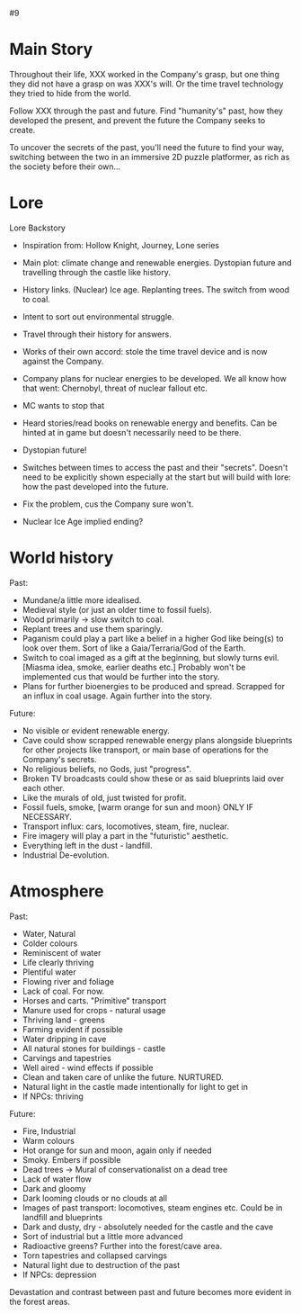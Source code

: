 #9
# Main Story 

Throughout their life, XXX worked in the Company's grasp, but one thing they did not have a grasp on was XXX's will. Or the time travel technology they tried to hide from the world.

Follow XXX through the past and future. Find "humanity's" past, how they developed the present, and prevent the future the Company seeks to create.

To uncover the secrets of the past, you'll need the future to find your way, switching between the two in an immersive 2D puzzle platformer, as rich as the society before their own...


# Lore
Lore Backstory
- Inspiration from: Hollow Knight, Journey, Lone series
- Main plot: climate change and renewable energies. Dystopian future and travelling through the castle like history.
- History links. (Nuclear) Ice age. Replanting trees. The switch from wood to coal.

- Intent to sort out environmental struggle.
- Travel through their history for answers.
- Works of their own accord: stole the time travel device and is now against the Company.
- Company plans for nuclear energies to be developed. We all know how that went: Chernobyl, threat of nuclear fallout etc.
- MC wants to stop that
- Heard stories/read books on renewable energy and benefits. Can be hinted at in game but doesn't necessarily need to be there.
- Dystopian future!
- Switches between times to access the past and their "secrets". Doesn't need to be explicitly shown especially at the start but will build with lore: how the past developed into the future.
- Fix the problem, cus the Company sure won't.

- Nuclear Ice Age implied ending?

# World history

Past:
- Mundane/a little more idealised.
- Medieval style (or just an older time to fossil fuels).
- Wood primarily → slow switch to coal.
- Replant trees and use them sparingly.
- Paganism could play a part like a belief in a higher God like being(s) to look over them. Sort of like a Gaia/Terraria/God of the Earth.
- Switch to coal imaged as a gift at the beginning, but slowly turns evil. [Miasma idea, smoke, earlier deaths etc.] Probably won't be implemented cus that would be further into the story.
- Plans for further bioenergies to be produced and spread. Scrapped for an influx in coal usage. Again further into the story.

Future:
- No visible or evident renewable energy.
- Cave could show scrapped renewable energy plans alongside blueprints for other projects like transport, or main base of operations for the Company's secrets.
- No religious beliefs, no Gods, just "progress".
- Broken TV broadcasts could show these or as said blueprints laid over each other.
- Like the murals of old, just twisted for profit.
- Fossil fuels, smoke, [warm orange for sun and moon} ONLY IF NECESSARY.
- Transport influx: cars, locomotives, steam, fire, nuclear.
- Fire imagery will play a part in the "futuristic" aesthetic.
- Everything left in the dust - landfill.
- Industrial De-evolution.

# Atmosphere

Past:
- Water, Natural
- Colder colours
- Reminiscent of water
- Life clearly thriving
- Plentiful water
- Flowing river and foliage
- Lack of coal. For now.
- Horses and carts. "Primitive" transport
- Manure used for crops - natural usage
- Thriving land - greens
- Farming evident if possible
- Water dripping in cave
- All natural stones for buildings - castle
- Carvings and tapestries
- Well aired - wind effects if possible
- Clean and taken care of unlike the future. NURTURED.
- Natural light in the castle made intentionally for light to get in
- If NPCs: thriving
  
Future:
- Fire, Industrial
- Warm colours
- Hot orange for sun and moon, again only if needed
- Smoky. Embers if possible
- Dead trees → Mural of conservationalist on a dead tree
- Lack of water flow
- Dark and gloomy
- Dark looming clouds or no clouds at all
- Images of past transport: locomotives, steam engines etc. Could be in landfill and blueprints
- Dark and dusty, dry - absolutely needed for the castle and the cave
- Sort of industrial but a little more advanced
- Radioactive greens? Further into the forest/cave area.
- Torn tapestries and collapsed carvings
- Natural light due to destruction of the past
- If NPCs: depression

Devastation and contrast between past and future becomes more evident in the forest areas.
